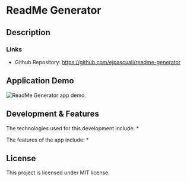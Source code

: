 # ReadMe Generator

## Description



### Links

* Github Repository: https://github.com/ejpascualj/readme-generator

## Application Demo

![ReadMe Generator app demo.](./assets/)

## Development & Features

The technologies used for this development include: 
* 

The features of the app include:
* 


## License

This project is licensed under MIT license.